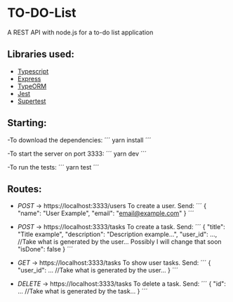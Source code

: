 # TO-DO-List
A REST API with node.js for a to-do list application

## Libraries used: 
- [Typescript](https://github.com/microsoft/TypeScript)
- [Express](https://github.com/expressjs/express)
- [TypeORM](https://github.com/typeorm/typeorm)
- [Jest](https://github.com/facebook/jest)
- [Supertest](https://github.com/visionmedia/supertest)

## Starting:
-To download the dependencies:
´´´
yarn install 
´´´

-To start the server on port 3333:
´´´
yarn dev 
´´´

-To run the tests:
´´´
yarn test 
´´´

## Routes: 
- *POST* -> https://localhost:3333/users  To create a user. Send:
´´´
{
    "name": "User Example",
    "email": "email@example.com"
}
´´´

- *POST* -> https://localhost:3333/tasks  To create a task. Send:
´´´
{
    "title": "Title example",
    "description": "Description example...",
    "user_id": ..., //Take what is generated by the user... Possibly I will change that soon
    "isDone": false
}
´´´

- *GET* -> https://localhost:3333/tasks  To show user tasks. Send:
´´´
{
    "user_id": ... //Take what is generated by the user...
}
´´´

- *DELETE* -> https://localhost:3333/tasks  To delete a task. Send:
´´´
{
    "id": ... //Take what is generated by the task...
}
´´´





